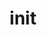 ---
title: init
template: topic.jade
tags: [ object ]
description: method called when an instance of this class is created
---